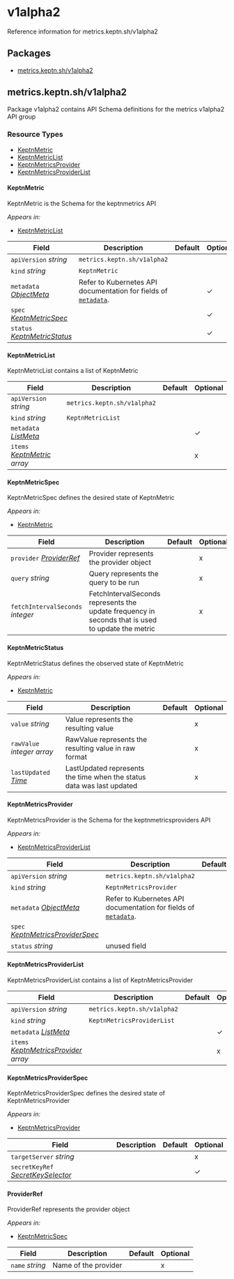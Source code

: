 # v1alpha2

Reference information for metrics.keptn.sh/v1alpha2

<!-- markdownlint-disable -->

## Packages
- [metrics.keptn.sh/v1alpha2](#metricskeptnshv1alpha2)


## metrics.keptn.sh/v1alpha2

Package v1alpha2 contains API Schema definitions for the metrics v1alpha2 API group

### Resource Types
- [KeptnMetric](#keptnmetric)
- [KeptnMetricList](#keptnmetriclist)
- [KeptnMetricsProvider](#keptnmetricsprovider)
- [KeptnMetricsProviderList](#keptnmetricsproviderlist)



#### KeptnMetric



KeptnMetric is the Schema for the keptnmetrics API

_Appears in:_
- [KeptnMetricList](#keptnmetriclist)

| Field | Description | Default | Optional |
| --- | --- | --- | --- |
| `apiVersion` _string_ | `metrics.keptn.sh/v1alpha2` | | |
| `kind` _string_ | `KeptnMetric` | | |
| `metadata` _[ObjectMeta](https://kubernetes.io/docs/reference/generated/kubernetes-api/v1.28/#objectmeta-v1-meta)_ | Refer to Kubernetes API documentation for fields of [`metadata`](https://kubernetes.io/docs/concepts/overview/working-with-objects/annotations/#attaching-metadata-to-objects). || ✓ |
| `spec` _[KeptnMetricSpec](#keptnmetricspec)_ |  || ✓ |
| `status` _[KeptnMetricStatus](#keptnmetricstatus)_ |  || ✓ |


#### KeptnMetricList



KeptnMetricList contains a list of KeptnMetric



| Field | Description | Default | Optional |
| --- | --- | --- | --- |
| `apiVersion` _string_ | `metrics.keptn.sh/v1alpha2` | | |
| `kind` _string_ | `KeptnMetricList` | | |
| `metadata` _[ListMeta](https://kubernetes.io/docs/reference/generated/kubernetes-api/v1.28/#listmeta-v1-meta)_ |  || ✓ |
| `items` _[KeptnMetric](#keptnmetric) array_ |  || x |


#### KeptnMetricSpec



KeptnMetricSpec defines the desired state of KeptnMetric

_Appears in:_
- [KeptnMetric](#keptnmetric)

| Field | Description | Default | Optional |
| --- | --- | --- | --- |
| `provider` _[ProviderRef](#providerref)_ | Provider represents the provider object || x |
| `query` _string_ | Query represents the query to be run || x |
| `fetchIntervalSeconds` _integer_ | FetchIntervalSeconds represents the update frequency in seconds that is used to update the metric || x |


#### KeptnMetricStatus



KeptnMetricStatus defines the observed state of KeptnMetric

_Appears in:_
- [KeptnMetric](#keptnmetric)

| Field | Description | Default | Optional |
| --- | --- | --- | --- |
| `value` _string_ | Value represents the resulting value || x |
| `rawValue` _integer array_ | RawValue represents the resulting value in raw format || x |
| `lastUpdated` _[Time](https://kubernetes.io/docs/reference/generated/kubernetes-api/v1.28/#time-v1-meta)_ | LastUpdated represents the time when the status data was last updated || x |


#### KeptnMetricsProvider



KeptnMetricsProvider is the Schema for the keptnmetricsproviders API

_Appears in:_
- [KeptnMetricsProviderList](#keptnmetricsproviderlist)

| Field | Description | Default | Optional |
| --- | --- | --- | --- |
| `apiVersion` _string_ | `metrics.keptn.sh/v1alpha2` | | |
| `kind` _string_ | `KeptnMetricsProvider` | | |
| `metadata` _[ObjectMeta](https://kubernetes.io/docs/reference/generated/kubernetes-api/v1.28/#objectmeta-v1-meta)_ | Refer to Kubernetes API documentation for fields of [`metadata`](https://kubernetes.io/docs/concepts/overview/working-with-objects/annotations/#attaching-metadata-to-objects). || ✓ |
| `spec` _[KeptnMetricsProviderSpec](#keptnmetricsproviderspec)_ |  || ✓ |
| `status` _string_ | unused field || ✓ |


#### KeptnMetricsProviderList



KeptnMetricsProviderList contains a list of KeptnMetricsProvider



| Field | Description | Default | Optional |
| --- | --- | --- | --- |
| `apiVersion` _string_ | `metrics.keptn.sh/v1alpha2` | | |
| `kind` _string_ | `KeptnMetricsProviderList` | | |
| `metadata` _[ListMeta](https://kubernetes.io/docs/reference/generated/kubernetes-api/v1.28/#listmeta-v1-meta)_ |  || ✓ |
| `items` _[KeptnMetricsProvider](#keptnmetricsprovider) array_ |  || x |


#### KeptnMetricsProviderSpec



KeptnMetricsProviderSpec defines the desired state of KeptnMetricsProvider

_Appears in:_
- [KeptnMetricsProvider](#keptnmetricsprovider)

| Field | Description | Default | Optional |
| --- | --- | --- | --- |
| `targetServer` _string_ |  || x |
| `secretKeyRef` _[SecretKeySelector](https://kubernetes.io/docs/reference/generated/kubernetes-api/v1.28/#secretkeyselector-v1-core)_ |  || ✓ |


#### ProviderRef



ProviderRef represents the provider object

_Appears in:_
- [KeptnMetricSpec](#keptnmetricspec)

| Field | Description | Default | Optional |
| --- | --- | --- | --- |
| `name` _string_ | Name of the provider || x |


